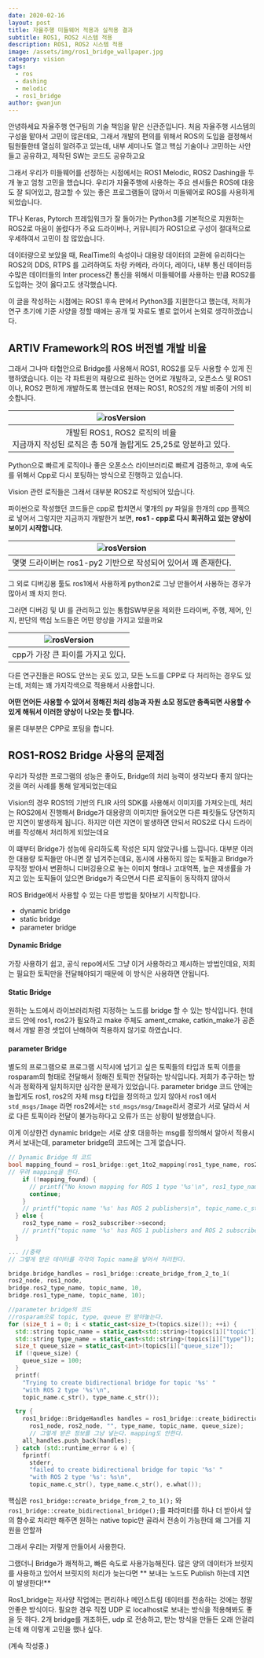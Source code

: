 ```yaml
---
date: 2020-02-16
layout: post
title: 자율주행 미들웨어 적용과 실적용 결과
subtitle: ROS1, ROS2 시스템 적용
description: ROS1, ROS2 시스템 적용
image: /assets/img/ros1_bridge_wallpaper.jpg
category: vision
tags:
  - ros
  - dashing
  - melodic
  - ros1_bridge
author: gwanjun
---
```


안녕하세요 자율주행 연구팀의 기술 책임을 맡은 신관준입니다. 처음 자율주행 시스템의 구성을 맡아서 고민이 많은데요, 그래서 개발의 편의를 위해서 ROS의 도입을 결정해서 팀원들한테 열심히 알려주고 있는데, 내부 세미나도 열고 핵심 기술이나 고민하는 사안들고 공유하고, 제작된 SW는 코드도 공유하고요

그래서 우리가 미들웨어를 선정하는 시점에서는 ROS1 Melodic, ROS2 Dashing을 두개 놓고 엄청 고민을 했습니다. 우리가 자율주행에 사용하는 주요 센서들은 ROS에 대응도 잘 되어있고, 참고할 수 있는 좋은 프로그램들이 많아서 미들웨어로 ROS를 사용하게 되었습니다.

TF나 Keras, Pytorch 프레임워크가 잘 돌아가는 Python3를 기본적으로 지원하는 ROS2로 마음이 쏠렸다가 주요 드라이버나, 커뮤니티가 ROS1으로 구성이 절대적으로 우세하여서 고민이 참 많았습니다.

데이터량으로 보았을 때, RealTime의 속성이나 대용량 데이터의 교환에 유리하다는 ROS2의 DDS, RTPS 를 고려하여도 차량 카메라, 라이다, 레이다, 내부 통신 데이터등 수많은 데이터들의 Inter process간 통신을 위해서 미들웨어를 사용하는 만큼 ROS2를 도입하는 것이 옳다고도 생각했습니다.

이 글을 작성하는 시점에는 ROS1 후속 판에서 Python3를 지원한다고 했는데, 저희가 연구 초기에 기준 사양을 정할 때에는 공개 및 자료도 별로 없어서 논외로 생각하겠습니다.

## ARTIV Framework의 ROS 버전별 개발 비율

그래서 그나마 타협안으로 Bridge를 사용해서 ROS1, ROS2를 모두 사용할 수 있게 진행하였습니다. 이는  각 파트원의 재량으로 원하는 언어로 개발하고, 오픈소스 및 ROS1이나, ROS2 편하게 개발하도록 했는데요 현재는 ROS1, ROS2의 개발 비중이 거의 비슷합니다.

|![rosVersion](/assets/img/statistic_rosVersion.png)|
|:--:|
|개발된 ROS1, ROS2 로직의 비율 <br> 지금까지 작성된 로직은 총 50개 놀랍게도 25,25로 양분하고 있다.|

Python으로 빠르게 로직이나 좋은 오폰소스 라이브러리로 빠르게 검증하고, 후에 속도를 위해서 Cpp로 다시 포팅하는 방식으로 진행하고 있습니다.


Vision 관련 로직들은 그래서 대부분 ROS2로 작성되어 있습니다.

파이썬으로 작성했던 코드들은 cpp로 합치면서 몇개의 py 파일을 한개의 cpp 플젝으로 넣어서 그렇지만 지금까지 개발한거 보면, **ros1 - cpp로 다시 회귀하고 있는 양상이 보이기 시작합니다.**

|![rosVersion](/assets/img/statistic_programmingLanguage.png)|
|:--:|
|몇몇 드라이버는 ros1-py2 기반으로 작성되어 있어서 꽤 존재한다.|

그 외로 디버깅용 툴도 ros1에서 사용하게 python2로 그냥 만들어서 사용하는 경우가 많아서 꽤 차지 한다.

그러면 디버깅 및 UI 를 관리하고 있는 통합SW부문을 제외한 드라이버, 주행, 제어, 인지, 판단의 핵심 노드들은 어떤 양상을 가지고 있을까요

|![rosVersion](/assets/img/statistic_rosplanning_langs.png)|
|:--:|
|cpp가 가장 큰 파이를 가지고 있다.|

다른 연구진들은 ROS도 안쓰는 곳도 있고, 모든 노드를 CPP로 다 처리하는 경우도 있는데, 저희는 꽤 가지각색으로 적용해서 사용합니다.

**어떤 언어든 사용할 수 있어서 정해진 처리 성능과 자원 소모 정도만 충족되면 사용할 수 있게 해둬서 이러한 양상이 나오는 듯 합니다.**

물론 대부분은 CPP로 포팅을 합니다.


## ROS1-ROS2 Bridge 사용의 문제점

우리가 작성한 프로그램의 성능은 좋아도, Bridge의 처리 능력이 생각보다 좋지 않다는 것을 여러 사례를 통해 알게되었는데요

Vision의 경우 ROS1의 기반의 FLIR 사의 SDK를 사용해서 이미지를 가져오는데, 처리는 ROS2에서 진행해서 Bridge가 대용량의 이미지만 들어오면 다른 패킷들도 당연하지만 지연이 발생하게 됩니다. 하지만 이런 지연이 발생하면 안되서 ROS2로 다시 드라이버를 작성해서 처리하게 되었는데요

이 떄부터 Bridge가 성능에 유리하도록 작성은 되지 않았구나를 느낍니다. 대부분 이러한 대용량 토픽들만 아니면 잘 넘겨주는데요, 동시에 사용하지 않는 토픽들고 Bridge가 무작정 받아서 변환하니 디버깅용으로 놓는 이미지 형태나 고대역폭, 높은 재생률을 가지고 있는 토픽들이 있으면 Bridge가 죽으면서 다른 로직들이 동작하지 않아서

ROS Bridge에서 사용할 수 있는 다른 방법을 찾아보기 시작합니다.
  - dynamic bridge
  - static bridge
  - parameter bridge

#### Dynamic Bridge
  가장 사용하기 쉽고, 공식 repo에서도 그냥 이거 사용하라고 제시하는 방법인데요, 저희는 필요한 토픽만을 전달해야되기 때문에 이 방식은 사용하면 안됩니다.


#### Static Bridge
  원하는 노드에서 라이브러리처럼 지정하는 노드를 bridge 할 수 있는 방식입니다. 헌데 코드 안에 ros1, ros2가 필요하고 make 주체도 ament_cmake, catkin_make가 공존해서 개발 환경 셋업이 난해하여 적용하지 않기로 하였습니다.

#### parameter Bridge
  별도의 프로그램으로 프로그램 시작시에 넘기고 싶은 토픽들의 타입과 토픽 이름을 rosparam의 형태로 전달해서 정해진 토픽만 전달하는 방식입니다. 저희가 추구하는 방식과 정확하게 일치하지만 심각한 문제가 있었습니다.
  parameter bridge 코드 안에는 놀랍게도 ros1, ros2의 자체 msg 타입을 정의하고 있지 않아서 ros1 에서 `std_msgs/Image` 라면 ros2에서는 `std_msgs/msg/Image`라서 경로가 서로 달라서 서로 다른 토픽이라 전달이 불가능하다고 오류가 뜨는 상황이 발생했습니다.

  이게 이상한건 dynamic bridge는 서로 상호 대응하는 msg를 정의해서 알아서 적용시켜서 보내는데, parameter bridge의 코드에는 그게 없습니다.

  ~~~ cpp
  // Dynamic Bridge 의 코드
  bool mapping_found = ros1_bridge::get_1to2_mapping(ros1_type_name, ros2_type_name);
  // 무려 mapping을 한다.
      if (!mapping_found) {
        // printf("No known mapping for ROS 1 type '%s'\n", ros1_type_name.c_str());
        continue;
      }
      // printf("topic name '%s' has ROS 2 publishers\n", topic_name.c_str());
    } else {
      ros2_type_name = ros2_subscriber->second;
      // printf("topic name '%s' has ROS 1 publishers and ROS 2 subscribers\n", topic_name.c_str());
    }

  ... //중략
  // 그렇게 받은 데이터를 각각의 Topic name을 넣어서 처리한다.

  bridge.bridge_handles = ros1_bridge::create_bridge_from_2_to_1(
  ros2_node, ros1_node,
  bridge.ros2_type_name, topic_name, 10,
  bridge.ros1_type_name, topic_name, 10);


~~~

~~~ cpp
//parameter bridge의 코드
//rosparam으로 topic, type, queue 만 받아놓는다.
for (size_t i = 0; i < static_cast<size_t>(topics.size()); ++i) {
  std::string topic_name = static_cast<std::string>(topics[i]["topic"]);
  std::string type_name = static_cast<std::string>(topics[i]["type"]);
  size_t queue_size = static_cast<int>(topics[i]["queue_size"]);
  if (!queue_size) {
    queue_size = 100;
  }
  printf(
    "Trying to create bidirectional bridge for topic '%s' "
    "with ROS 2 type '%s'\n",
    topic_name.c_str(), type_name.c_str());

  try {
    ros1_bridge::BridgeHandles handles = ros1_bridge::create_bidirectional_bridge(
      ros1_node, ros2_node, "", type_name, topic_name, queue_size);
      // 그렇게 받은 정보를 그냥 넣는다. mapping도 안한다.
    all_handles.push_back(handles);
  } catch (std::runtime_error & e) {
    fprintf(
      stderr,
      "failed to create bidirectional bridge for topic '%s' "
      "with ROS 2 type '%s': %s\n",
      topic_name.c_str(), type_name.c_str(), e.what());
~~~

핵심은 `ros1_bridge::create_bridge_from_2_to_1();` 와 `   ros1_bridge::create_bidirectional_bridge();`를 파라미터를 하나 더 받아서 앞의 함수로 처리만 해주면 원하는 native topic만 골라서 전송이 가능한데 왜 그거를 지원을 안할까

그래서 우리는 저렇게 만들어서 사용한다.

그랬더니 Bridge가 쾌적하고, 빠른 속도로 사용가능해진다. 많은 양의 데이터가 브릿지를 사용하고 있어서 브릿지의 처리가 늦는다면 ** 보내는 노드도 Publish 하는데 지연이 발생한다!**

Ros1_bridge는 저사양 작업에는 편리하나 메인스트림 데이터를 전송하는 것에는 정말 안좋은 방식이다. 필요한 경우 직접 UDP 로 localhost로 보내는 방식을 적용해봐도 좋을 듯 하다. 2개
bridge를 개조하든, udp 로 전송하고, 받는 방식을 만들든 오래 안걸리는데 왜 이렇게 고민을 했나 싶다.


(계속 작성중.)
